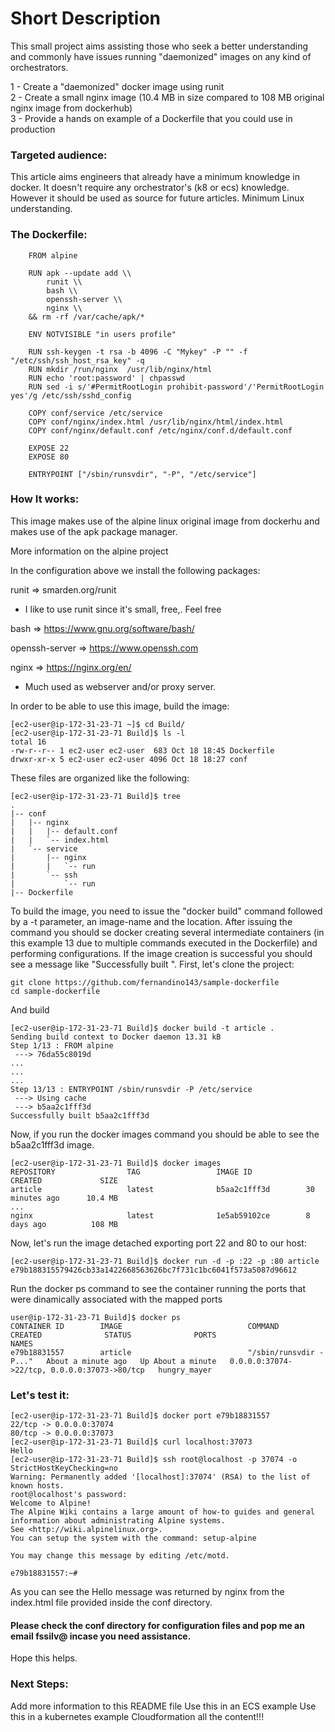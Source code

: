 # Short Description


This small project aims assisting those who seek a better understanding and commonly have issues running "daemonized" images on any kind of orchestrators.

1 - Create a "daemonized" docker image using runit  
2 - Create a small nginx image (10.4 MB in size compared to 108 MB original nginx image from dockerhub)  
3 - Provide a hands on example of a Dockerfile that you could use in production

### Targeted audience:

This article aims engineers that already have a minimum knowledge in docker. It doesn't require any orchestrator's (k8 or ecs) knowledge. However it should be used as source for future articles. Minimum Linux understanding.

### The Dockerfile:

```
    FROM alpine

    RUN apk --update add \\  
        runit \\  
        bash \\  
        openssh-server \\  
        nginx \\  
    && rm -rf /var/cache/apk/*

    ENV NOTVISIBLE "in users profile"  
  
    RUN ssh-keygen -t rsa -b 4096 -C "Mykey" -P "" -f "/etc/ssh/ssh_host_rsa_key" -q  
    RUN mkdir /run/nginx  /usr/lib/nginx/html  
    RUN echo 'root:password' | chpasswd  
    RUN sed -i s/'#PermitRootLogin prohibit-password'/'PermitRootLogin yes'/g /etc/ssh/sshd_config  
 
    COPY conf/service /etc/service
    COPY conf/nginx/index.html /usr/lib/nginx/html/index.html
    COPY conf/nginx/default.conf /etc/nginx/conf.d/default.conf

    EXPOSE 22
    EXPOSE 80

    ENTRYPOINT ["/sbin/runsvdir", "-P", "/etc/service"]
```

### How It works:

This image makes use of the alpine linux original image from dockerhu and makes use of the apk package manager.

More information on the alpine project

In the configuration above we install the following packages:

runit => smarden.org/runit

* I like to use runit since it's small, free,. Feel free

bash => https://www.gnu.org/software/bash/

openssh-server => https://www.openssh.com

nginx => https://nginx.org/en/

* Much used as webserver and/or proxy server.


In order to be able to use this image, build the image:

```
[ec2-user@ip-172-31-23-71 ~]$ cd Build/
[ec2-user@ip-172-31-23-71 Build]$ ls -l
total 16
-rw-r--r-- 1 ec2-user ec2-user  683 Oct 18 18:45 Dockerfile
drwxr-xr-x 5 ec2-user ec2-user 4096 Oct 18 18:27 conf
```
These files are organized like the following:

```
[ec2-user@ip-172-31-23-71 Build]$ tree
.
|-- conf
|   |-- nginx
|   |   |-- default.conf
|   |   `-- index.html
|   `-- service
|       |-- nginx
|       |   `-- run
|       `-- ssh
|           `-- run
|-- Dockerfile
```

To build the image, you need to issue the "docker build" command followed by a -t parameter, an image-name and the location. After issuing the command you should se docker creating several intermediate containers (in this example 13 due to multiple commands executed in the Dockerfile) and performing configurations. If the image creation is successful you should see a message like "Successfully built <container-id>". First, let's clone the project:
```
git clone https://github.com/fernandino143/sample-dockerfile
cd sample-dockerfile
```
And build
```
[ec2-user@ip-172-31-23-71 Build]$ docker build -t article . 
Sending build context to Docker daemon 13.31 kB
Step 1/13 : FROM alpine
 ---> 76da55c8019d
...
...
...
Step 13/13 : ENTRYPOINT /sbin/runsvdir -P /etc/service
 ---> Using cache
 ---> b5aa2c1fff3d
Successfully built b5aa2c1fff3d
```
Now, if you run the docker images command you should be able to see the b5aa2c1fff3d image.

```
[ec2-user@ip-172-31-23-71 Build]$ docker images
REPOSITORY                TAG                 IMAGE ID            CREATED             SIZE
article                   latest              b5aa2c1fff3d        30 minutes ago      10.4 MB
...
nginx                     latest              1e5ab59102ce        8 days ago          108 MB
```

Now, let's run the image detached exporting port 22 and 80 to our host:
```
[ec2-user@ip-172-31-23-71 Build]$ docker run -d -p :22 -p :80 article
e79b188315579426cb33a1422668563626bc7f731c1bc6041f573a5087d96612
```
Run the docker ps command to see the container running the ports that were dinamically associated with the mapped ports
```
user@ip-172-31-23-71 Build]$ docker ps
CONTAINER ID        IMAGE                            COMMAND                  CREATED              STATUS              PORTS                                          NAMES
e79b18831557        article                          "/sbin/runsvdir -P..."   About a minute ago   Up About a minute   0.0.0.0:37074->22/tcp, 0.0.0.0:37073->80/tcp   hungry_mayer
```
### Let's test it:
```
[ec2-user@ip-172-31-23-71 Build]$ docker port e79b18831557
22/tcp -> 0.0.0.0:37074
80/tcp -> 0.0.0.0:37073
[ec2-user@ip-172-31-23-71 Build]$ curl localhost:37073
Hello
[ec2-user@ip-172-31-23-71 Build]$ ssh root@localhost -p 37074 -o StrictHostKeyChecking=no
Warning: Permanently added '[localhost]:37074' (RSA) to the list of known hosts.
root@localhost's password: 
Welcome to Alpine!
The Alpine Wiki contains a large amount of how-to guides and general
information about administrating Alpine systems.
See <http://wiki.alpinelinux.org>.
You can setup the system with the command: setup-alpine

You may change this message by editing /etc/motd.

e79b18831557:~# 
```

As you can see the Hello message was returned by nginx from the index.html file provided inside the conf directory.

#### Please check the conf directory for configuration files and pop me an email fssilv@ incase you need assistance.

Hope this helps.

### Next Steps:

Add more information to this README file
Use this in an ECS example
Use this in a kubernetes example
Cloudformation all the content!!!
